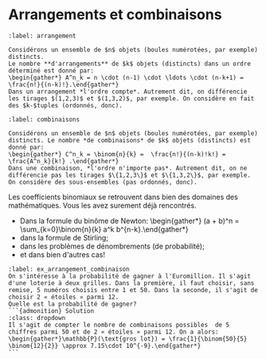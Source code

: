 # Arrangements et combinaisons

````{prf:definition} Arrangements
:label: arrangement

Considérons un ensemble de $n$ objets (boules numérotées, par exemple) distincts.
Le nombre **d'arrangements** de $k$ objets (distincts) dans un ordre déterminé est donné par:
\begin{gather*} A^n_k = n \cdot (n-1) \cdot \ldots \cdot (n-k+1) = \frac{n!}{(n-k)!}.\end{gather*}
Dans un arrangement *l'ordre compte*. Autrement dit, on différencie les tirages $(1,2,3)$ et $(1,3,2)$, par exemple. On considère en fait des $k-$tuples (ordonnés, donc).
````

````{prf:definition} Combinaisons
:label: combinaisons

Considérons un ensemble de $n$ objets (boules numérotées, par exemple) distincts. Le nombre *de combinaisons* de $k$ objets (distincts) est donné par:
\begin{gather*} C^n_k = \binom{n}{k} =  \frac{n!}{(n-k)!k!} = \frac{A^n_k}{k!} .\end{gather*}
Dans une combinaison, *l'ordre n'importe pas*. Autrement dit, on ne différencie pas les tirages $\{1,2,3\}$ et $\{1,3,2\}$, par exemple. On considère des sous-ensembles (pas ordonnés, donc).
````

Les coefficients binomiaux se retrouvent dans bien des domaines des mathématiques. Vous les avez surement déjà rencontrés.
- Dans la formule du binôme de Newton:
\begin{gather*} (a + b)^n = \sum_{k=0}\binom{n}{k} a^k b^{n-k}.\end{gather*}
- dans la formule de Stirling;
- dans les problèmes de dénombrements (de probabilité); 
- et dans bien d'autres cas!

````{prf:example} l'Euromillion
:label: ex_arrangement_combinaison
On s'intéresse à la probabilité de gagner à l'Euromillion. Il s'agit d'une loterie à deux grilles. Dans la première, il faut choisir, sans remise, 5 numéros choisis entre 1 et 50. Dans la seconde, il s'agit de choisir 2 « étoiles » parmi 12.
Quelle est la probabilité de gagner? 
```{admonition} Solution
:class: dropdown
Il s'agit de compter le nombre de combinaisons possibles  de 5 chiffres parmi 50 et de 2 « étoiles » parmi 12. On a alors:
\begin{gather*}\mathbb{P}(\text{gros lot}) = \frac{1}{\binom{50}{5} \binom{12}{2}} \approx 7.15\cdot 10^{-9}.\end{gather*}
```
````
